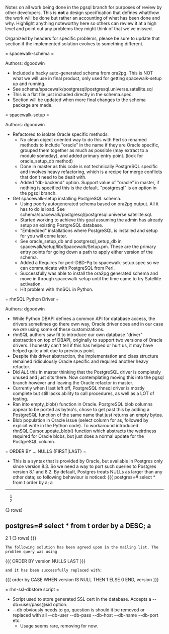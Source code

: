 Notes on all work being done in the pgsql branch for purposes of review by other developers.  This is __not__ a design specification that defines what/how the work will be done but rather an accounting of what has been done and why.  Highlight anything noteworthy here so others can review it at a high level and point out any problems they might think of that we've missed.

Organized by headers for specific problems, please be sure to update that section if the implemented solution evolves to something different.

= spacewalk-schema =

Authors: dgoodwin

 * Included a hacky auto-generated schema from ora2pg. This is NOT what we will use in final product, only used for getting spacewalk-setup up and running.
 * See schema/spacewalk/postgresql/postgresql.universe.satellite.sql
 * This is a flat file just included directly in the schema.spec.
 * Section will be updated when more final changes to the schema package are made.

= spacewalk-setup =

Authors: dgoodwin

 * Refactored to isolate Oracle specific methods.
   * No clean object oriented way to do this with Perl so renamed methods to include "oracle" in the name if they are Oracle specific, grouped them together as much as possible (may extract to a module someday), and added primary entry point. (look for oracle_setup_db method)
   * Done in master as this code is not technically PostgreSQL specific and involves heavy refactoring, which is a recipe for merge conflicts that don't need to be dealt with.
   * Added "db-backend" option. Support value of "oracle" in master, if nothing is specified this is the default. "postgresql" is an option in the pgsql branch.
 * Get spacewalk-setup installing PostgreSQL schema.
   * Using poorly autogenerated schema based on ora2pg output. All it has to do is load. See schema/spacewalk/postgresql/postgresql.universe.satellite.sql.
   * Started working to achieve this goal assuming the admin has already setup an existing PostgreSQL database.
   * "Embedded" installations where PostgreSQL is installed and setup for you will come later.
   * See oracle_setup_db and postgresql_setup_db in spacewalk/setup/lib/Spacewalk/Setup.pm. These are the primary entry points for going down a path to apply either version of the schema.
   * Added a Requires for perl-DBD-Pg to spacewalk-setup.spec so we can communicate with PostgreSQL from Perl.
   * Successfully was able to install the ora2pg generated schema and move in through spacewalk-setup until the time came to try Satellite activation.
   * Hit problem with rhnSQL in Python.

= rhnSQL Python Driver =

Authors: dgoodwin

  * While Python DBAPI defines a common API for database access, the drivers sometimes go there own way, Oracle driver does and in our case we *are* using some of these customizations.
  * rhnSQL authors saw fit to introduce our own database "driver" abstraction on top of DBAPI, originally to support two versions of Oracle drivers. I honestly can't tell if this has helped or hurt us, it may have helped quite a bit due to previous point.
  * Despite this driver abstraction, the implementation and class structure remained ridiculously Oracle specific and required another heavy refactor.
  * Did *ALL* this in master thinking that the PostgreSQL driver is completely unused and just sits there. Now contemplating moving this into the pgsql branch however and leaving the Oracle refactor in master.
  * Currently when I last left off, PostgreSQL rhnsql driver is mostly complete but still lacks ability to call procedures, as well as a LOT of testing.
  * Ran into empty_blob() function in Oracle. PostgreSQL blob columns appear to be ported as bytea's, chose to get past this by adding a PostgreSQL function of the same name that just returns an empty bytea.
  * Blob population in Oracle issue (select column for as, followed by explicit write in the Python code). To workaround introduced rhnSQL.Cursor.update_blob() function which abstracts the weirdness required for Oracle blobs, but just does a normal update for the PostgreSQL column.

= ORDER BY ... NULLS {FIRST|LAST} =
  * This is a syntax that is provided by Oracle, but available in Postgres only since version 8.3. So we need a way to port such queries to Postgres version 8.1 and 8.2.
    By default, Postgres treats NULLs as larger than any other data; so following behaviour is noticed:
{{{
postgres=# select * from t order by a;
   a    
--------
      1
      2
 <null>
(3 rows)

postgres=# select * from t order by a DESC;
   a    
--------
 <null>
      2
      1
(3 rows)
}}}

    The following solution has been agreed upon in the mailing list. The problem query was using 

{{{
ORDER BY version NULLS LAST
}}}

    and it has been successfully replaced with:

{{{
order by CASE WHEN version IS NULL
              THEN 1
              ELSE 0
         END, version
}}}

= rhn-ssl-dbstore script =

 * Script used to store generated SSL cert in the database. Accepts a --db=user/pass@sid option.
 * --db obviously needs to go, question is should it be removed or replaced with all --db-user --db-pass --db-host --db-name --db-port etc.
   * Usage seems rare, removing for now.